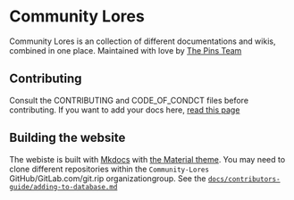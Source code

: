 # Community Lores

Community Lores is an collection of different documentations and wikis, combined in one place. Maintained with love by [The Pins Team](https://)

## Contributing

Consult the CONTRIBUTING and CODE_OF_CONDCT files before contributing. If you want to add your docs here, [read this page](https://community-lores.github.io)

## Building the website

The webiste is built with [Mkdocs](https://mkdocs.org) with [the Material theme](https://squidfunk.github.io/mkdocs-material). You may need to clone different repositories within the `Community-Lores` GitHub/GitLab.com/git.rip organizationgroup. See the [`docs/contributors-guide/adding-to-database.md`](https://community-lores.github.io/contributors-guides/adding-to-database)
